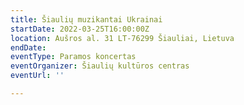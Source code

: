 ```yaml
---
title: Šiaulių muzikantai Ukrainai
startDate: 2022-03-25T16:00:00Z
location: Aušros al. 31 LT-76299 Šiauliai, Lietuva
endDate: 
eventType: Paramos koncertas
eventOrganizer: Šiaulių kultūros centras
eventUrl: ''

---
```

